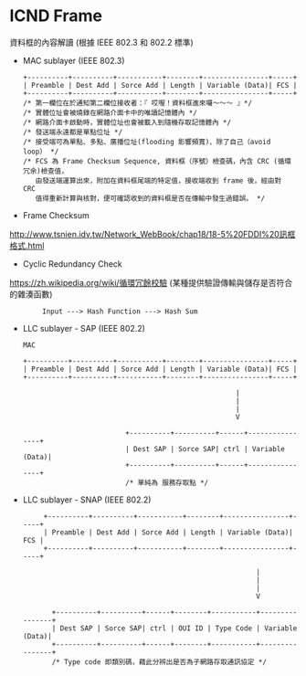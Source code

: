 # ICND Frame
資料框的內容解讀 (根據 IEEE 802.3 和 802.2 標準)

* MAC sublayer (IEEE 802.3)


      +----------+----------+-----------+--------+----------------+-----+
      | Preamble | Dest Add | Sorce Add | Length | Variable (Data)| FCS |
      +----------+----------+-----------+--------+----------------+-----+
      /* 第一欄位在於通知第二欄位接收者：『 哎喔！資料框進來囉～～～ 』*/
      /* 實體位址會被燒錄在網路介面卡中的唯讀記憶體內 */
      /* 網路介面卡啟動時，實體位址也會被載入到隨機存取記憶體內 */
      /* 發送端永遠都是單點位址 */
      /* 接受端可為單點、多點、廣播位址(flooding 影響頻寬)、除了自己（avoid loop） */
      /* FCS 為 Frame Checksum Sequence, 資料框（序號）檢查碼，內含 CRC (循環冗余)檢查值，
         由發送端運算出來，附加在資料框尾端的特定值，接收端收到 frame 後，經由對 CRC 
         值得重新計算與核對，便可確認收到的資料框是否在傳輸中發生過錯誤。 */
         
* Frame Checksum

http://www.tsnien.idv.tw/Network_WebBook/chap18/18-5%20FDDI%20訊框格式.html


* Cyclic Redundancy Check

https://zh.wikipedia.org/wiki/循環冗餘校驗 (某種提供驗證傳輸與儲存是否符合的雜湊函數)

            Input ---> Hash Function ---> Hash Sum


* LLC sublayer - SAP (IEEE 802.2)
   
   
      MAC
    
      +----------+----------+-----------+--------+----------------+-----+
      | Preamble | Dest Add | Sorce Add | Length | Variable (Data)| FCS |
      +----------+----------+-----------+--------+----------------+-----+
      
                                                          |
                                                          |
                                                          |
                                                          V                                                    
                             
                               +----------+----------+------+----------------+
                               | Dest SAP | Sorce SAP| ctrl | Variable (Data)| 
                               +----------+----------+------+----------------+
                               /* 單純為 服務存取點 */
                               
  
 * LLC sublayer - SNAP (IEEE 802.2)
 
 
 
            +----------+----------+-----------+--------+----------------+-----+
            | Preamble | Dest Add | Sorce Add | Length | Variable (Data)| FCS |
            +----------+----------+-----------+--------+----------------+-----+

                                                                |
                                                                |
                                                                |
                                                                V

              +----------+----------+------+--------+-----------+----------------+
              | Dest SAP | Sorce SAP| ctrl | OUI ID | Type Code | Variable (Data)|
              +----------+----------+------+--------+-----------+----------------+
              /* Type code 即類別碼，藉此分辨出是否為子網路存取通訊協定 */

